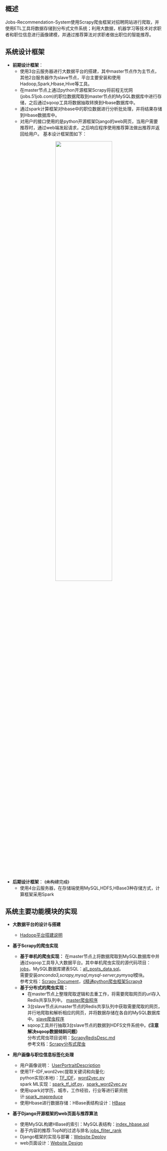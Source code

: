 ## 概述  
Jobs-Recommendation-System使用Scrapy爬虫框架对招聘网站进行爬取，并使用ETL工具将数据存储到分布式文件系统；利用大数据，机器学习等技术对求职者和职位信息进行画像建模，并通过推荐算法对求职者做出职位的智能推荐。  

## 系统设计框架  
* **前期设计框架**：  
  * 使用3台云服务器进行大数据平台的搭建，其中master节点作为主节点，其他2台服务器作为slave节点，平台主要安装和使用Hadoop,Spark,Hbase,Hive等工具。
  * 在master节点上通过python开源框架Scrapy将前程无忧网(jobs.51job.com)的职位数据爬取到master节点的MySQL数据库中进行存储，之后通过sqoop工具将数据抽取转换到Hbase数据库中。
  * 通过spark计算框架对hbase中的职位数据进行分析批处理，并将结果存储到Hbase数据库中。
  * 对用户的接口使用的是python开源框架Django的web网页，当用户需要推荐时，通过web端发起请求，之后响应程序使用推荐算法做出推荐并返回给用户。
  基本设计框架图如下：
<div align=center>
  <img src="https://github.com/efishliu/Jobs-Recommendation-System/blob/master/image/%E7%BB%98%E5%9B%BE1.jpg?raw=true" width = 60% height = 60% />
</div>   

* **后期设计框架**： ~~(未构建完成)~~  
  * 使用4台云服务器，在存储端使用MySQL,HDFS,HBase3种存储方式，计算框架采用Spark

## 系统主要功能模块的实现  
* **大数据平台的设计与搭建**  
  * [Hadoop平台搭建说明](https://github.com/efishliu/Jobs-Recommendation-System/blob/master/Hadoop/Hadoop%20Installtion%20Description.md)

* **基于Scrapy的爬虫实现**  
    * **基于单机的爬虫实现：** 在master节点上将数据爬取到MySQL数据库中并通过sqoop工具导入大数据平台。其中单机爬虫实现的源代码项目：[jobs](https://github.com/efishliu/Jobs-Recommendation-System/tree/master/Scrapy/jobs)，MySQL数据库建表SQL：[all_posts_data.sql](https://github.com/efishliu/Jobs-Recommendation-System/blob/master/Scrapy/all_posts_data.sql)。  
    需要安装*anconda3,scrapy,mysql,mysql-server,pymysql*模块。  
    参考文档：[Scrapy Document](https://scrapy.org/doc/)，[《精通python爬虫框架Scrapy》](https://github.com/efishliu/Jobs-Recommendation-System/tree/master/scrapybook)  
    * **基于分布式的爬虫实现：** 
      * 在master节点上整理爬取逻辑和去重工作，将需要爬取网页的url存入Redis共享队列中。 [master爬虫程序](https://github.com/efishliu/Jobs-Recommendation-System/tree/master/Scrapy/master/master)  
      * 3台slave节点从master节点的Redis共享队列中获取需要爬取的网页，并行地爬取和解析相应的网页，并将数据存储在各自的MySQL数据库中。[slave爬虫程序](https://github.com/efishliu/Jobs-Recommendation-System/tree/master/Scrapy/slave)  
      * sqoop工具并行抽取3台slave节点的数据到HDFS文件系统中。**(注意解决sqoop数据倾斜问题）**  
    分布式爬虫项目说明：[ScrapyRedisDesc.md](https://github.com/efishliu/Jobs-Recommendation-System/blob/master/Scrapy/ScrapyRedisDesc.md)  
    参考文档：[Scrapy分布式爬虫](https://edu.csdn.net/notebook/python/week10/9.html)

* **用户画像与职位信息标签化处理**  
    * 用户画像说明： [UserPortraitDescription](https://github.com/efishliu/Jobs-Recommendation-System/blob/master/User%20Portrait/UserPortraitDescription.md)  
    * 使用TF-IDF,word2vec提取关键词和向量化:  
    python实现(本地)：[TF_IDF](https://github.com/efishliu/Jobs-Recommendation-System/tree/master/User%20Portrait/TF-IDF)，[word2vec.py](https://github.com/efishliu/Jobs-Recommendation-System/tree/master/User%20Portrait/Text%20vectorization)  
    spark ML实现：[spark_tf_idf.py]()，[spark_word2vec.py]()
    * 使用spark对学历，城市，工作经验，行业等进行薪资统计:[spark_mapreduce]()
    * 使用Hbase进行数据存储：HBase表结构设计：[HBase]()
* **基于Django开源框架的web页面与推荐算法**  
    * 使用MySQL构建HBase的索引：MySQL表结构：[index_hbase.sql]()
    * 基于内容的推荐:TopN的过滤与排名:[jobs_fliter_rank]()
    * Django框架的实现与部署：[Website Deploy](https://github.com/efishliu/Jobs-Recommendation-System/tree/master/Website/Website%20Deploy)
    * web页面设计：[Website Design](https://github.com/efishliu/Jobs-Recommendation-System/tree/master/Website/Website%20Design)
 
